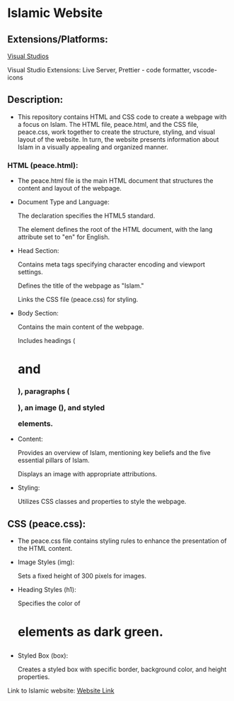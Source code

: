 # Islamic Website

## Extensions/Platforms: 
  
  [Visual Studios](https://code.visualstudio.com/) 
   
  Visual Studio Extensions: Live Server, Prettier - code formatter, vscode-icons 

## Description:

- This repository contains HTML and CSS code to create a webpage with a focus on Islam. The HTML file, peace.html, and the CSS file, peace.css, work together to create the structure, styling, and visual layout of the website. In turn, the website presents information about Islam in a visually appealing and organized manner.

### HTML (peace.html):
- The peace.html file is the main HTML document that structures the content and layout of the webpage.

- Document Type and Language:

  The <!DOCTYPE html> declaration specifies the HTML5 standard.

  The <html> element defines the root of the HTML document, with the lang attribute set to "en" for English.

- Head Section:

  Contains meta tags specifying character encoding and viewport settings.

  Defines the title of the webpage as "Islam."

  Links the CSS file (peace.css) for styling.

- Body Section:

  Contains the main content of the webpage.

  Includes headings (<h1> and <h3>), paragraphs (<p>), an image (<img>), and styled <div> elements.

- Content:

  Provides an overview of Islam, mentioning key beliefs and the five essential pillars of Islam.

  Displays an image with appropriate attributions.

- Styling:

  Utilizes CSS classes and properties to style the webpage.

## CSS (peace.css):
- The peace.css file contains styling rules to enhance the presentation of the HTML content.

- Image Styles (img):

  Sets a fixed height of 300 pixels for images.

- Heading Styles (h1):

  Specifies the color of <h1> elements as dark green.

- Styled Box (box):

  Creates a styled box with specific border, background color, and height properties.

Link to Islamic website: [Website Link](http://127.0.0.1:5500/peace.html)

